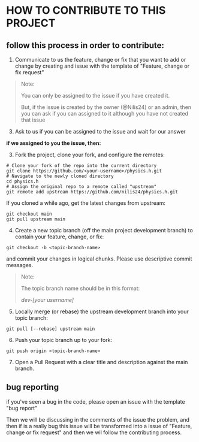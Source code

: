 # HOW TO CONTRIBUTE TO THIS PROJECT

## follow this process in order to contribute:

1. Communicate to us the feature, change or fix that you want to add or change by creating and issue with the template of "Feature, change or fix request"

> Note:
> 
> You can only be assigned to the issue if you have created it.
>
> But, if the issue is created by the owner (@Nilis24) or an admin, then you can ask if you can assigned to it although 
> you have not created that issue

3. Ask to us if you can be assigned to the issue and wait for our answer

**if we assigned to you the issue, then:**

3. Fork the project, clone your fork, and configure the remotes:

```
# Clone your fork of the repo into the current directory
git clone https://github.com/<your-username>/physics.h.git
# Navigate to the newly cloned directory
cd physics.h
# Assign the original repo to a remote called "upstream"
git remote add upstream https://github.com/nilis24/physics.h.git
```

If you cloned a while ago, get the latest changes from upstream:

```
git checkout main
git pull upstream main
```

4. Create a new topic branch (off the main project development branch) to contain your feature, change, or fix:

```
git checkout -b <topic-branch-name>
```

and commit your changes in logical chunks. Please use descriptive commit messages.

> Note:
> 
> The topic branch name should be in this format:
> 
> *dev-[your username]*


5. Locally merge (or rebase) the upstream development branch into your topic branch:

```
git pull [--rebase] upstream main
```

6. Push your topic branch up to your fork:

```
git push origin <topic-branch-name>
```

7. Open a Pull Request with a clear title and description against the main branch.

## bug reporting

if you've seen a bug in the code, please open an issue with the template "bug report"

Then we will be discussing in the comments of the issue the problem, and then if is a really bug this issue will be transformed into a issue of "Feature, change or fix request" and then we wil follow the contributing process.
